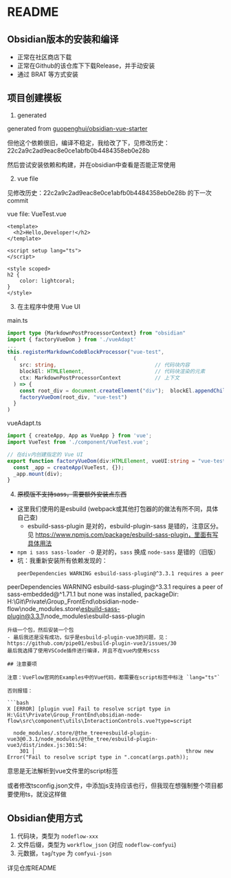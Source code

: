 # README

## Obsidian版本的安装和编译

- 正常在社区商店下载
- 正常在Github的该仓库下下载Release，并手动安装
- 通过 BRAT 等方式安装

## 项目创建模板

1. generated

generated from [guopenghui/obsidian-vue-starter](https://github.com/guopenghui/obsidian-vue-starter)

但他这个依赖很旧，编译不稳定，我给改了下，见修改历史：22c2a9c2ad9eac8e0ce1abfb0b4484358eb0e28b

然后尝试安装依赖和构建，并在obsidian中查看是否能正常使用

2. vue file

见修改历史：22c2a9c2ad9eac8e0ce1abfb0b4484358eb0e28b 的下一次commit

vue file: VueTest.vue

```vue
<template>
  <h2>Hello,Developer!</h2>
</template>

<script setup lang="ts">
</script>

<style scoped>
h2 {
    color: lightcoral;
}
</style>
```

3. 在主程序中使用 Vue UI

main.ts

```ts
import type {MarkdownPostProcessorContext} from "obsidian"
import { factoryVueDom } from './vueAdapt'
...
this.registerMarkdownCodeBlockProcessor("vue-test",
  (
    src: string,                                // 代码块内容
    blockEl: HTMLElement,                       // 代码块渲染的元素
    ctx: MarkdownPostProcessorContext           // 上下文
  ) => {
    const root_div = document.createElement("div");  blockEl.appendChild(root_div); root_div.classList.add("vue-shell");
    factoryVueDom(root_div, "vue-test")
  }
)
```

vueAdapt.ts

```ts
import { createApp, App as VueApp } from 'vue';
import VueTest from './component/VueTest.vue';

// 在div内创建指定的 Vue UI
export function factoryVueDom(div:HTMLElement, vueUI:string = "vue-test"):void {
  const _app = createApp(VueTest, {});
  _app.mount(div);
}
```

4. ~~原模版不支持sass，需要额外安装点东西~~

- 这里我们使用的是esbuild (webpack或其他打包器的的做法有所不同，具体自己查)
  - esbuild-sass-plugin 是对的，esbuild-plugin-sass 是错的，注意区分。见 https://www.npmjs.com/package/esbuild-sass-plugin，里面有写具体用法
- `npm i sass sass-loader -D` 是对的，`sass` 换成 `node-sass` 是错的（旧版）
- 坑：我重新安装所有依赖发现的：
  ```bash
  peerDependencies WARNING esbuild-sass-plugin@^3.3.1 requires a peer of esbuild@>=0.20.1 but H:\Git\Private\Group_FrontEnd\obsidian-node-flow\node_modules\esbuild was installed at esbuild@0.14.54, packageDir: H:\Git\Private\Group_FrontEnd\obsidian-node-flow\node_modules\.store\esbuild-sass-plugin@3.3.1\node_modules\esbuild-sass-plugin
peerDependencies WARNING esbuild-sass-plugin@^3.3.1 requires a peer of sass-embedded@^1.71.1 but none was installed, packageDir: H:\Git\Private\Group_FrontEnd\obsidian-node-flow\node_modules\.store\esbuild-sass-plugin@3.3.1\node_modules\esbuild-sass-plugin
  ```
  升级一个包，然后安装一个包
- 最后我还是没有成功，似乎是esbuild-plugin-vue3的问题，见：https://github.com/pipe01/esbuild-plugin-vue3/issues/30
  最后我选择了使用VSCode插件进行编译，并且不在vue内使用scss

## 注意要项

注意：VueFlow官网的Examples中的Vue代码，都需要在script标签中标注 `lang="ts"`

否则报错：

```bash
X [ERROR] [plugin vue] Fail to resolve script type in H:\Git\Private\Group_FrontEnd\obsidian-node-flow\src\component\utils\InteractionControls.vue?type=script

    node_modules/.store/@the_tree+esbuild-plugin-vue3@0.3.1/node_modules/@the_tree/esbuild-plugin-vue3/dist/index.js:301:54:
      301 │                                                 throw new Error("Fail to resolve script type in ".concat(args.path));
```

意思是无法解析到vue文件里的script标签

或者修改tsconfig.json文件，中添加js支持应该也行，但我现在想强制整个项目都要使用ts，就没这样做

## Obsidian使用方式

1. 代码块，类型为 `nodeflow-xxx`
2. 文件后缀，类型为 `workflow_json` (对应 `nodeflow-comfyui`)
3. 元数据，`tag`/`type` 为 `comfyui-json`

详见仓库README
